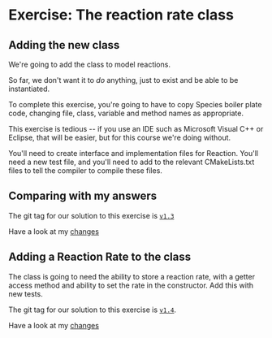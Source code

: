 Exercise: The reaction rate class
=================================

## Adding the new class

We're going to add the class to model reactions.

So far, we don't want it to *do* anything, just to exist and be able to be instantiated.

To complete this exercise, you're going to have to copy Species boiler plate code, changing file, class, variable and method names as appropriate.

This exercise is tedious -- if you use an IDE such as Microsoft Visual C++ or Eclipse, that will be easier, but for this course we're doing without.

You'll need to create interface and implementation files for Reaction. You'll need a new test file, and you'll need to add to the relevant CMakeLists.txt files to tell the compiler
to compile these files.

## Comparing with my answers

The git tag for our solution to this exercise is [`v1.3`](https://github.com/UCL/rsd-cppcourse-example/tree/v1.3)

Have a look at my [changes](https://github.com/UCL/rsd-cppcourse-example/compare/v1.2...v1.3)

## Adding a Reaction Rate to the class

The class is going to need the ability to store a reaction rate, with a getter access method and ability to set the rate in the constructor. Add this with new tests.

The git tag for our solution to this exercise is [`v1.4`](https://github.com/UCL/rsd-cppcourse-example/tree/v1.3).

Have a look at my [changes](https://github.com/UCL/rsd-cppcourse-example/compare/v1.3...f1494eb)

